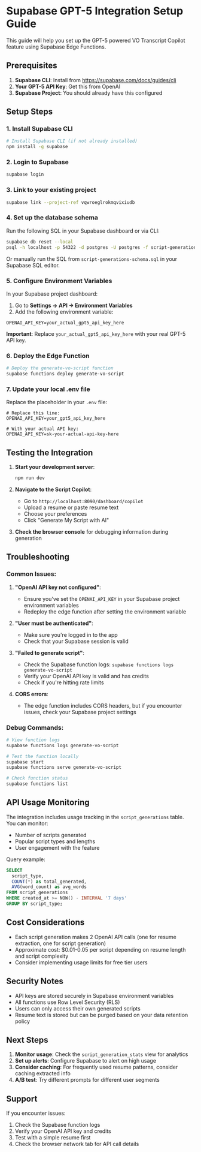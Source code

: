 # Supabase GPT-5 Integration Setup Guide

This guide will help you set up the GPT-5 powered VO Transcript Copilot feature using Supabase Edge Functions.

## Prerequisites

1. **Supabase CLI**: Install from https://supabase.com/docs/guides/cli
2. **Your GPT-5 API Key**: Get this from OpenAI
3. **Supabase Project**: You should already have this configured

## Setup Steps

### 1. Install Supabase CLI

```bash
# Install Supabase CLI (if not already installed)
npm install -g supabase
```

### 2. Login to Supabase

```bash
supabase login
```

### 3. Link to your existing project

```bash
supabase link --project-ref vqwroeglrokmqvixiudb
```

### 4. Set up the database schema

Run the following SQL in your Supabase dashboard or via CLI:

```bash
supabase db reset --local
psql -h localhost -p 54322 -d postgres -U postgres -f script-generations-schema.sql
```

Or manually run the SQL from `script-generations-schema.sql` in your Supabase SQL editor.

### 5. Configure Environment Variables

In your Supabase project dashboard:

1. Go to **Settings → API → Environment Variables**
2. Add the following environment variable:

```
OPENAI_API_KEY=your_actual_gpt5_api_key_here
```

**Important**: Replace `your_actual_gpt5_api_key_here` with your real GPT-5 API key.

### 6. Deploy the Edge Function

```bash
# Deploy the generate-vo-script function
supabase functions deploy generate-vo-script
```

### 7. Update your local .env file

Replace the placeholder in your `.env` file:

```env
# Replace this line:
OPENAI_API_KEY=your_gpt5_api_key_here

# With your actual API key:
OPENAI_API_KEY=sk-your-actual-api-key-here
```

## Testing the Integration

1. **Start your development server**:
   ```bash
   npm run dev
   ```

2. **Navigate to the Script Copilot**:
   - Go to `http://localhost:8090/dashboard/copilot`
   - Upload a resume or paste resume text
   - Choose your preferences
   - Click "Generate My Script with AI"

3. **Check the browser console** for debugging information during generation

## Troubleshooting

### Common Issues:

1. **"OpenAI API key not configured"**:
   - Ensure you've set the `OPENAI_API_KEY` in your Supabase project environment variables
   - Redeploy the edge function after setting the environment variable

2. **"User must be authenticated"**:
   - Make sure you're logged in to the app
   - Check that your Supabase session is valid

3. **"Failed to generate script"**:
   - Check the Supabase function logs: `supabase functions logs generate-vo-script`
   - Verify your OpenAI API key is valid and has credits
   - Check if you're hitting rate limits

4. **CORS errors**:
   - The edge function includes CORS headers, but if you encounter issues, check your Supabase project settings

### Debug Commands:

```bash
# View function logs
supabase functions logs generate-vo-script

# Test the function locally
supabase start
supabase functions serve generate-vo-script

# Check function status
supabase functions list
```

## API Usage Monitoring

The integration includes usage tracking in the `script_generations` table. You can monitor:

- Number of scripts generated
- Popular script types and lengths
- User engagement with the feature

Query example:
```sql
SELECT
  script_type,
  COUNT(*) as total_generated,
  AVG(word_count) as avg_words
FROM script_generations
WHERE created_at >= NOW() - INTERVAL '7 days'
GROUP BY script_type;
```

## Cost Considerations

- Each script generation makes 2 OpenAI API calls (one for resume extraction, one for script generation)
- Approximate cost: $0.01-0.05 per script depending on resume length and script complexity
- Consider implementing usage limits for free tier users

## Security Notes

- API keys are stored securely in Supabase environment variables
- All functions use Row Level Security (RLS)
- Users can only access their own generated scripts
- Resume text is stored but can be purged based on your data retention policy

## Next Steps

1. **Monitor usage**: Check the `script_generation_stats` view for analytics
2. **Set up alerts**: Configure Supabase to alert on high usage
3. **Consider caching**: For frequently used resume patterns, consider caching extracted info
4. **A/B test**: Try different prompts for different user segments

## Support

If you encounter issues:
1. Check the Supabase function logs
2. Verify your OpenAI API key and credits
3. Test with a simple resume first
4. Check the browser network tab for API call details